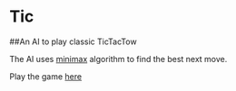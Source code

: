 # Tic
##An AI to play classic TicTacTow

The AI uses [minimax](https://en.wikipedia.org/wiki/Minimax) algorithm to find the best next move.

Play the game [here](http://samradhakrishnan.me/Tic)
